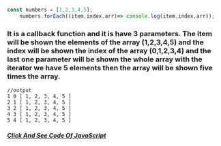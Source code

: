 ```javascript
const numbers = [1,2,3,4,5];
    numbers.forEach((item,index,arr)=> console.log(item,index,arr));
```
### It is a callback function and it is have 3 parameters. The item will be shown the elements of the array (1,2,3,4,5) and the index will be shown the index of the array (0,1,2,3,4) and the last one parameter will be shown the whole array with the iterator we have 5 elements then the array will be shown five times the array.

```output
//output
1 0 [ 1, 2, 3, 4, 5 ]
2 1 [ 1, 2, 3, 4, 5 ]
3 2 [ 1, 2, 3, 4, 5 ]
4 3 [ 1, 2, 3, 4, 5 ]
5 4 [ 1, 2, 3, 4, 5 ]
```
##### [Click And See Code Of JavaScript](../js/filter.js)
